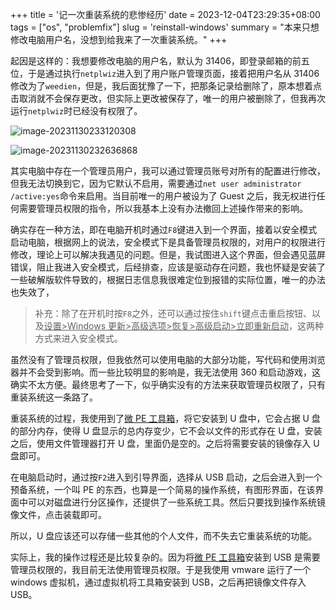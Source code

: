 +++
title = '记一次重装系统的悲惨经历'
date = 2023-12-04T23:29:35+08:00
tags = ["os", "problemfix"]
slug = 'reinstall-windows'
summary = "本来只想修改电脑用户名，没想到给我来了一次重装系统。"
+++

起因是这样的：我想要修改电脑的用户名，默认为 31406，即登录邮箱的前五位，于是通过执行`netplwiz`进入到了用户账户管理页面，接着把用户名从 31406 修改为了`weedien`，但是，我后面犹豫了一下，把那条记录给删除了，原本想着点击取消就不会保存更改，但实际上更改被保存了，唯一的用户被删除了，但我再次运行`netplwiz`时已经没有权限了。

![image-20231130233120308](https://picgo-1314385327.cos.ap-guangzhou.myqcloud.com/markdown/image-20231130233120308.png)

![image-20231130232636868](https://picgo-1314385327.cos.ap-guangzhou.myqcloud.com/markdown/image-20231130232636868.png)

其实电脑中存在一个管理员用户，我可以通过管理员账号对所有的配置进行修改，但我无法切换到它，因为它默认不启用，需要通过`net user administrator /active:yes`命令来启用。当目前唯一的用户被设为了 Guest 之后，我无权进行任何需要管理员权限的指令，所以我基本上没有办法撤回上述操作带来的影响。

确实存在一种方法，即在电脑开机时通过`F8`键进入到一个界面，接着以安全模式启动电脑，根据网上的说法，安全模式下是具备管理员权限的，对用户的权限进行修改，理论上可以解决我遇见的问题。但是，我试图进入这个界面，但会遇见蓝屏错误，阻止我进入安全模式，后经排查，应该是驱动存在问题，我也怀疑是安装了一些破解版软件导致的，根据日志信息我很难定位到报错的实际位置，唯一的办法也失效了，

> 补充：除了在开机时按`F8`之外，还可以通过按住`shift`键点击重启按钮、以及<u>设置>Windows 更新>高级选项>恢复>高级启动>立即重新启动</u>，这两种方式来进入安全模式。

虽然没有了管理员权限，但我依然可以使用电脑的大部分功能，写代码和使用浏览器并不会受到影响。而一些比较明显的影响是，我无法使用 360 和启动游戏，这确实不太方便。最终思考了一下，似乎确实没有的方法来获取管理员权限了，只有重装系统这一条路了。

重装系统的过程，我使用到了[微 PE 工具箱](https://www.wepe.com.cn/)，将它安装到 U 盘中，它会占据 U 盘的部分内存，使得 U 盘显示的总内存变少，它不会以文件的形式存在 U 盘，安装之后，使用文件管理器打开 U 盘，里面仍是空的。之后将需要安装的镜像存入 U 盘即可。

在电脑启动时，通过按`F2`进入到引导界面，选择从 USB 启动，之后会进入到一个预备系统，一个叫 PE 的东西，也算是一个简易的操作系统，有图形界面，在该界面中可以对磁盘进行分区操作，还提供了一些系统工具。然后只要找到操作系统镜像文件，点击装载即可。

所以，U 盘应该还可以存储一些其他的个人文件，而不失去它重装系统的功能。

实际上，我的操作过程还是比较复杂的。因为将[微 PE 工具箱](https://www.wepe.com.cn/)安装到 USB 是需要管理员权限的，我目前无法使用管理员权限。于是我使用 vmware 运行了一个 windows 虚拟机，通过虚拟机将工具箱安装到 USB，之后再把镜像文件存入 USB。

